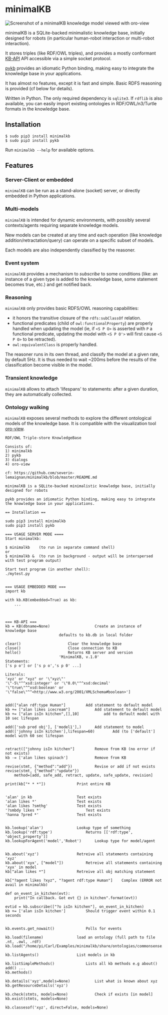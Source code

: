 minimalKB
=========

![Screenshot of a minimalKB knowledge model viewed with oro-view](doc/oroview.jpg)

minimalKB is a SQLite-backed minimalistic knowledge base, initially designed
for robots (in particular human-robot interaction or multi-robot interaction).

It stores triples (like RDF/OWL triples), and provides a mostly conformant
[KB-API](http://homepages.laas.fr/slemaign/wiki/doku.php?id=kb_api_robotics)
API accessible via a simple socket protocol.

[pykb](https://github.com/severin-lemaignan/pykb) provides an idiomatic Python
binding, making easy to integrate the knowledge base in your applications.

It has almost no features, except it is fast and simple. Basic RDFS reasoning
is provided (cf below for details).

Written in Python. The only required dependency is `sqlite3`. If `rdflib` is
also available, you can easily import existing ontologies in RDF/OWL/n3/Turtle
formats in the knowledge base.

Installation
------------

```
$ sudo pip3 install minimalkb
$ sudo pip3 install pykb
```

Run `minimalkb --help` for available options.

Features
--------

### Server-Client or embedded

`minimalKB` can be run as a stand-alone (socket) server, or directly embedded
in Python applications.

### Multi-models

`minimalKB` is intended for dynamic environments, with possibly several
contexts/agents requiring separate knowledge models.

New models can be created at any time and each operation (like knowledge
addition/retractation/query) can operate on a specific subset of models.

Each models are also independently classified by the reasoner.

### Event system

`minimalKB` provides a mechanism to *subscribe* to some conditions (like: an
instance of a given type is added to the knowledge base, some statement becomes
true, etc.) and get notified back.

### Reasoning

`minimalKB` only provides basic RDFS/OWL reasoning capabilities:

- it honors the transitive closure of the `rdfs:subClassOf` relation.
- functional predicates (child of `owl:functionalProperty`) are properly
  handled when updating the model (ie, if `<S P O>` is asserted with `P` a
  functional predicate, updating the model with `<S P O'>` will first cause `<S
  P O>` to be retracted).
- `owl:equivalentClass` is properly handled.

The reasoner runs in its own thread, and classify the model at a given rate, by
default 5Hz. It is thus needed to wait ~200ms before the results of the
classification become visible in the model.

### Transient knowledge

`minimalKB` allows to attach 'lifespans' to statements: after a given duration,
they are automatically collected.

### Ontology walking

`minimalKB` exposes several methods to explore the different ontological models
of the knowledge base. It is compatible with the visualization tool
[oro-view](https://github.com/severin-lemaignan/oro-view).

```
RDF/OWL Triple-store KnowledgeBase

Consists of:
1) minimalkb
2) pykb
3) dialogs
4) oro-view

cf: https://github.com/severin-lemaignan/minimalkb/blob/master/README.md

minimalKB is a SQLite-backed minimalistic knowledge base, initially designed for robots 

pykb provides an idiomatic Python binding, making easy to integrate the knowledge base in your applications.

== Installation ==

sudo pip3 install minimalkb
sudo pip3 install pykb

=== USAGE SERVER MODE ====
Start minimalkb:

$ minimalkb    (to run in separate command shell)
or 
$ minimalkb &  (to run in background - output will be interspersed with test program output)

Start test program (in another shell):
./mytest.py


=== USAGE EMBEDDED MODE ===
import kb

with kb.KB(embedded=True) as kb:
	...



=== KB-API ===
kb = KB(dbname=None)					Create an instance of knowledge base
						defaults to kb.db in local folder

clear()						Clear the knowledge base
close()						Close connection to KB
hello()						Returns KB server and version
						'MinimalKB, v.1.0'
Statements:
['s p o'] or ['s p o','s p 0' ...]		

Literals:
'xyz' or "xyz" or '\"xyz\"'			 
'\"-5\"^^xsd:integer' or '\"0.0\"^^xsd:decimal'
'\"true\"^^xsd:boolean' or '\"false\"^^<http://www.w3.org/2001/XMLSchema#boolean>']


add(["alan rdf:type Human"]			Add statement to default model
kb += ["alan likes icecream"]			Add statement to default model
kb += ["alan isIn kitchen",[],10]			add to default model with 10 sec lifespan

add(['sub pred obj'], ['model1'],) 		Add statement to model
add(['johnny isIn kitchen'],lifespan=60)		Add (to ['default'] model with 60 sec lifespan


retract(["johnny isIn kitchen"]			Remove from KB (no error if not exists)
kb -= ['alan likes spinach']			Remove from KB 

revise(stmt, {"method":"add"})			Revise or add if not exists
revise(stmt, {"method":"update"}) 
	method=[add, safe_add, retract, update, safe_update, revision]

print(kb["* * *"])				Print entire KB


'alan' in kb					Test exists
'alan likes *'					Test exists
'alan likes ?smthg'				Test exists
'?smbdy likes *'					Test exists
'hanna ?pred *'					Test exists


kb.lookup('alan')				Lookup type of something
kb.lookup('rdf:type')				Returns [['rdf:type', 'object_property']]
kb.lookupForAgent('model','Robot')		Lookup type for model/agent


kb.about('xyz')					Retreive all statements containing 'xyz'
kb.about('xyx', ["model"])			Retreive all statements containing 'xyx' in model
kb["alan likes *"]				Retreive all obj matching statement

kb["?agent likes ?xyz", "?agent rdf:type Human"]	Complex (ERROR not avail in minimalkb)

def on_event_in_kitchen(evt):
	print("In callback. Got evt {} in kitchen".format(evt))

evtid = kb.subscribe(["?o isIn kitchen"], on_event_in_kitchen)
kb += ['alan isIn kitchen']			Should trigger event within 0.1 seconds


kb.events.get_nowait()				Polls for events

kb.load(filename)				load an ontology (full path to file .nt, .owl, .rdf)
kb.load("/home/pi/Carl/Examples/minimalkb/share/ontologies/commonsense.nt")

kb.listAgents()					List models in kb

kb.listSimpleMethods()				Lists all kb methods e.g about() add() ...
kb.methods()

kb.details('xyz',models=None)			List what is known about xyz
kb.getResourceDetails('xyz')

kb.check(stmts, models=None)			Check if exists [in model]
kb.exist(stmts, models=None)			

kb.classesof('xyz', direct=False, models=None)


```
